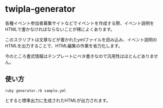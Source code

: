 # twipla-generator

各種イベント参加者募集サイトなどでイベントを作成する際、イベント説明をHTMLで書かなければならないことが稀によくあります。

このスクリプトは文章などが書かれたymlファイルを読み込み、イベント説明のHTMLを出力することで、HTML編集の作業を省力化します。

今のところ書式情報はテンプレートにベタ書きなので汎用性はほとんどありません。

## 使い方
```
ruby generator.rb sample.yml
```

とすると標準出力に生成されたHTMLが出力されます。
